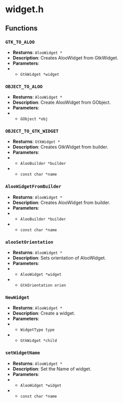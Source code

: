 # widget.h

## Functions

### `GTK_TO_ALOO`

- **Resturns**: `AlooWidget *`
- **Description**: Creates AlooWidget from GtkWidget.
- **Parameters**:
- - `GtkWidget *widget`

### `OBJECT_TO_ALOO`

- **Resturns**: `AlooWidget *`
- **Description**: Create AlooWidget from GObject.
- **Parameters**:
- - `GObject *obj`

### `OBJECT_TO_GTK_WIDGET`

- **Resturns**: `GtkWidget *`
- **Description**: Creates GtkWidget from builder.
- **Parameters**:
- - `AlooBuilder *builder`
- - `const char *name`

### `AlooWidgetFromBuilder`

- **Resturns**: `AlooWidget *`
- **Description**: Creates AlooWidget from builder.
- **Parameters**:
- - `AlooBuilder *builder`
- - `const char *name`

### `alooSetOrientation`

- **Resturns**: `AlooWidget *`
- **Description**: Sets orientation of AlooWidget.
- **Parameters**:
- - `AlooWidget *widget`
- - `GtkOrientation orien`

### `NewWidget`

- **Resturns**: `AlooWidget *`
- **Description**: Create a widget.
- **Parameters**:
- - `WidgetType type`
- - `GtkWidget *child`

### `setWidgetName`

- **Resturns**: `AlooWidget *`
- **Description**: Set the Name of widget.
- **Parameters**:
- - `AlooWidget *widget`
- - `const char *name`
